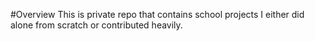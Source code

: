 #Overview
This is private repo that contains school projects I either did alone from scratch or contributed heavily.

